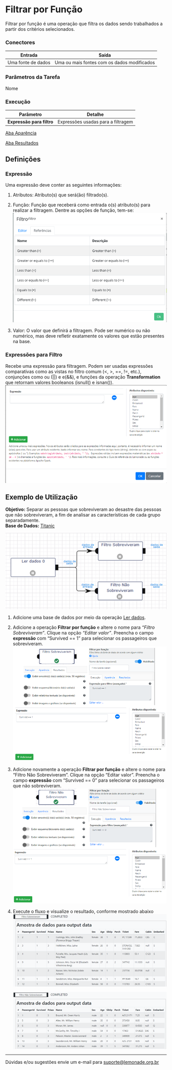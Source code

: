 # Filtrar por Função

Filtrar por função é uma operação que filtra os dados sendo trabalhados a partir dos critérios selecionados.

### Conectores
| Entrada | Saída |
| --- | --- |
| Uma fonte de dados | Uma ou mais  fontes com os dados modificados |

### Parâmetros da Tarefa
Nome

### Execução
| Parâmetro | Detalhe |
| --- | --- |
| **Expressão para filtro** | Expressões usadas para a filtragem |

[Aba Aparência][1]

[Aba Resultados][2]


## Definições
### Expressão
Uma expressão deve conter as seguintes informações:

1. Atributos: Atributo(s) que será(ão) filtrado(s). 

2. Função: Função que receberá como entrada o(s) atributo(s) para realizar a filtragem. Dentre as opções de função, tem-se:\
	![Filtros](/docs/img/spark/manipulacao_de_dados/filtrar_por_funcao/image1.png)

3. Valor: O valor que definirá a filtragem. Pode ser numérico ou não numérico, mas deve refletir exatamente os valores que estão presentes na base.

### Expressões para Filtro
Recebe uma expressão para filtragem. Podem ser usadas expressões comparativas como as vistas no filtro comum (<, >, ==, !=, etc.), conjunções como ou (||) e e(&&), e funções da operação **Transformation** que retornam valores booleanos (isnull() e isnan()).\
![Expressões de filtros](/docs/img/spark/manipulacao_de_dados/filtrar_por_funcao/image3.png)


## Exemplo de Utilização
**Objetivo:** Separar as pessoas que sobreviveram ao desastre das pessoas que não sobreviveram, a fim de analisar as características de cada grupo separadamente.\
**Base de Dados:** [Titanic][3]

![Ler dados](/docs/img/spark/manipulacao_de_dados/filtrar_por_funcao/image4.png)

1. Adicione uma base de dados por meio da operação [Ler dados][4].

2. Adicione a operação **Filtrar por função** e altere o nome para *“Filtro Sobreviveram”*. Clique na opção *“Editar valor”*. Preencha o campo **expressão** com “Survived == 1” para selecionar os passageiros que sobreviveram. \
	![Filtrar por Função - Sobreviveram](/docs/img/spark/manipulacao_de_dados/filtrar_por_funcao/image5.png)

3. Adicione novamente a operação **Filtrar por função** e altere o nome para “Filtro Não Sobreviveram”. Clique na opção “Editar valor”. Preencha o campo **expressão** com “Survived == 0” para selecionar os passageiros que não sobreviveram.\
	![Filtrar por Função - Não Sobreviveram](/docs/img/spark/manipulacao_de_dados/filtrar_por_funcao/image2.png)

4. Execute o fluxo e visualize o resultado, conforme mostrado abaixo
	![Filtrar por Função - Não Sobreviveram](/docs/img/spark/manipulacao_de_dados/filtrar_por_funcao/image7.png)
	
	![Filtrar por Função - Não Sobreviveram](/docs/img/spark/manipulacao_de_dados/filtrar_por_funcao/image6.png)
	
-----

Dúvidas e/ou sugestões envie um e-mail para suporte@lemonade.org.br

[1]: /pt-br/
[2]: /pt-br/
[3]: /pt-br/
[4]: /pt-br/